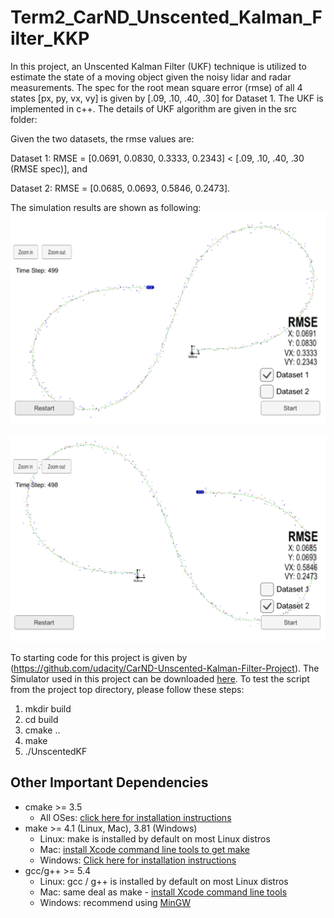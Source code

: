 # Term2_CarND_Unscented_Kalman_Filter_KKP

[image1]: ./UKF_Dataset1.png
[image2]: ./UKF_Dataset2.png


In this project, an Unscented Kalman Filter (UKF) technique is utilized to estimate the state of a moving object given the noisy lidar and radar measurements. The spec for the root mean square error (rmse) of all 4 states [px, py, vx, vy] is given by [.09, .10, .40, .30] for Dataset 1. The UKF is implemented in c++. The details of UKF algorithm are given in the src folder:

Given the two datasets, the rmse values are:

Dataset 1: RMSE = [0.0691, 0.0830, 0.3333, 0.2343] <  [.09, .10, .40, .30 (RMSE spec)], and

Dataset 2: RMSE = [0.0685, 0.0693, 0.5846, 0.2473].

The simulation results are shown as following:
![UKF estimation result given Dataset 1, Green: Estimated states, Red: Lidar measurement, Blue: Radar measurement][image1] 


![UKF estimation result given Dataset 2][image2] 

To starting code for this project is given by (https://github.com/udacity/CarND-Unscented-Kalman-Filter-Project).
The Simulator used in this project can be downloaded [here](https://github.com/udacity/self-driving-car-sim/releases). 
To test the script from the project top directory, please follow these steps:

1. mkdir build
2. cd build
3. cmake ..
4. make
5. ./UnscentedKF


## Other Important Dependencies

* cmake >= 3.5
  * All OSes: [click here for installation instructions](https://cmake.org/install/)
* make >= 4.1 (Linux, Mac), 3.81 (Windows)
  * Linux: make is installed by default on most Linux distros
  * Mac: [install Xcode command line tools to get make](https://developer.apple.com/xcode/features/)
  * Windows: [Click here for installation instructions](http://gnuwin32.sourceforge.net/packages/make.htm)
* gcc/g++ >= 5.4
  * Linux: gcc / g++ is installed by default on most Linux distros
  * Mac: same deal as make - [install Xcode command line tools](https://developer.apple.com/xcode/features/)
  * Windows: recommend using [MinGW](http://www.mingw.org/)
